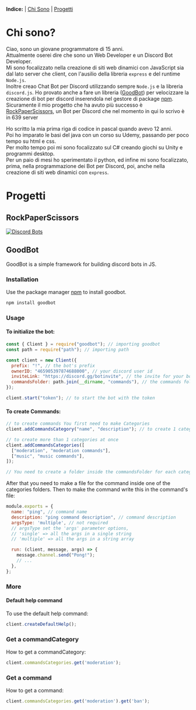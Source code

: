 **Indice:** | [Chi Sono](#chi-sono) | [Progetti](#progetti)

# Chi sono? <a name="chi-sono"></a>
Ciao, sono un giovane programmatore di 15 anni.<br>
Attualmente oserei dire che sono un Web Developer e un Discord Bot Developer.<br>
Mi sono focalizzato nella creazione di siti web dinamici con JavaScript sia dal lato server che client, con l'ausilio della libreria `express` e del runtime `Node.js`.<br>
Inoltre creao Chat Bot per Discord utilizzando sempre `Node.js` e la libreria `discord.js`. Ho provato anche a fare un libreria ([GoodBot](#GoodBot)) per velocizzare la creazione di bot per discord inserendola nel gestore di package [npm](https://www.npmjs.com/).<br>
Sicuramente il mio progetto che ha avuto più successo è [RockPaperScissors](#RockPaperScissors), un Bot per Discord che nel momento in qui lo scrivo è in 639 server


Ho scritto la mia prima riga di codice in pascal quando avevo 12 anni.<br>
Poi ho imparato le basi del java con un corso su Udemy, passando per poco tempo su html e css.<br>
Per molto tempo poi mi sono focalizzato sul C# creando giochi su Unity e programmi desktop.<br>
Per un paio di mesi ho sperimentato il python, ed infine mi sono focalizzato, prima, nella programmazione dei Bot per Discord, poi, anche nella creazione di siti web dinamici con `express`.


# Progetti <a name="progetti"></a>
## <a name="RockPaperScissors">RockPaperScissors</a>
[![Discord Bots](https://top.gg/api/widget/723877094920290305.svg)](https://top.gg/bot/723877094920290305)
## <a name="GoodBot">GoodBot</a>
GoodBot is a simple framework for building discord bots in JS.

### Installation

Use the package manager [npm](https://www.npmjs.com/) to install goodbot.

```bash
npm install goodbot
```

### Usage

#### To initialize the bot:

```js
const { Client } = require("goodbot"); // importing goodbot
const path = require("path"); // importing path

const client = new Client({
  prefix: "!", // the bot's prefix
  ownerID: "465905397874688000", // your discord user id
  inviteLink: "https://discord.gg/botinvite", // the invite for your bot
  commandsFolder: path.join(__dirname, "commands"), // the commands folder, You need to make It
});

client.start("token"); // to start the bot with the token
```

#### To create Commands:

```js
// to create commands You first need to make Categories
client.addCommandsCategory("name", "description"); // to create 1 category

// to create more than 1 categories at once
client.addCommandsCategories([
  ["moderation", "moderation commands"],
  ["music", "music commands"],
]);

// You need to create a folder inside the commandsFolder for each category
```

After that you need to make a file for the command inside one of the categories folders.
Then to make the command write this in the command's file:

```js
module.exports = {
  name: "ping", // command name
  description: "ping command description", // command description
  argsType: 'multiple', // not required
  // argsType set the 'args' parameter options,
  // 'single' => all the args in a single string
  // 'multiple' => all the args in a string array

  run: (client, message, args) => {
    message.channel.send("Pong!");
    // ...
  },
};
```

### More

#### Default help command
To use the default help command:
```js
client.createDefaultHelp();
```

### Get a commandCategory
How to get a commandCategory:
```js
client.commandsCategories.get('moderation');
```

### Get a command
How to get a command:
```js
client.commandsCategories.get('moderation').get('ban');
```
